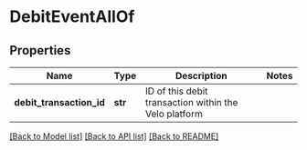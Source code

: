 # DebitEventAllOf

## Properties
Name | Type | Description | Notes
------------ | ------------- | ------------- | -------------
**debit_transaction_id** | **str** | ID of this debit transaction within the Velo platform | 

[[Back to Model list]](../README.md#documentation-for-models) [[Back to API list]](../README.md#documentation-for-api-endpoints) [[Back to README]](../README.md)


